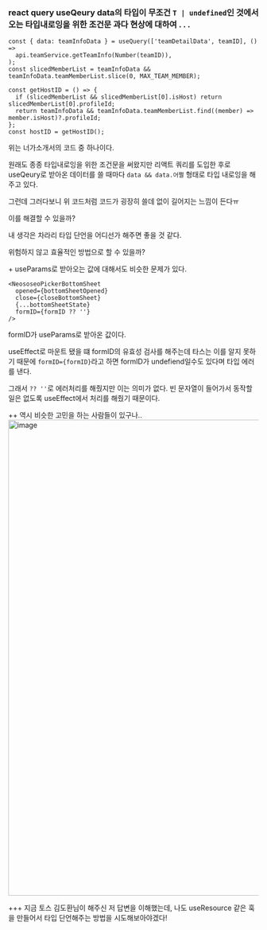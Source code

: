### react query useQeury data의 타입이 무조건 `T | undefined`인 것에서 오는 타입내로잉을 위한 조건문 과다 현상에 대하여 . . .

```tsx
const { data: teamInfoData } = useQuery(['teamDetailData', teamID], () =>
  api.teamService.getTeamInfo(Number(teamID)),
);
const slicedMemberList = teamInfoData && teamInfoData.teamMemberList.slice(0, MAX_TEAM_MEMBER);

const getHostID = () => {
  if (slicedMemberList && slicedMemberList[0].isHost) return slicedMemberList[0].profileId;
  return teamInfoData && teamInfoData.teamMemberList.find((member) => member.isHost)?.profileId;
};
const hostID = getHostID();
```

위는 너가소개서의 코드 중 하나이다.

원래도 종종 타입내로잉을 위한 조건문을 써왔지만 리액트 쿼리를 도입한 후로 useQeury로 받아온 데이터를 쓸 때마다 `data && data.어쩔` 형태로 타입 내로잉을 해주고 있다.

그런데 그러다보니 위 코드처럼 코드가 굉장히 쓸데 없이 길어지는 느낌이 든다ㅠ

이를 해결할 수 있을까?

내 생각은 차라리 타입 단언을 어디선가 해주면 좋을 것 같다.

위험하지 않고 효율적인 방법으로 할 수 있을까?

\+ useParams로 받아오는 값에 대해서도 비슷한 문제가 있다.
```tsx
<NeososeoPickerBottomSheet
  opened={bottomSheetOpened}
  close={closeBottomSheet}
  {...bottomSheetState}
  formID={formID ?? ''}
/>
```
formID가 useParams로 받아온 값이다.

useEffect로 마운트 됐을 떄 formID의 유효성 검사를 해주는데 타스는 이를 알지 못하기 때문에 `formID={formID}`라고 하면 formID가 undefiend일수도 있다며 타입 에러를 낸다.

그래서 `?? ''`로 에러처리를 해줬지만 이는 의미가 없다. 빈 문자열이 들어가서 동작할 일은 없도록 useEffect에서 처리를 해줬기 때문이다.

++ 역시 비슷한 고민을 하는 사람들이 있구나..
<img width="957" alt="image" src="https://user-images.githubusercontent.com/73823388/178294071-e97c96a5-80c7-4819-82ae-d1b46e0fa1ea.png">

+++ 지금 토스 김도환님이 해주신 저 답변을 이해했는데, 나도 useResource 같은 훅을 만들어서 타입 단언해주는 방법을 시도해보아야겠다!
